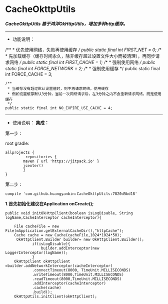 CacheOkttpUtils
===============
***CacheOkttpUtils 基于鸿洋OkHttpUtils，增加多种http缓存。***
- - -
- 功能说明：

 /**
     * 优先使用网络，失败再使用缓存
     */
    public static final int FIRST_NET = 0;
    /**
     * 先加载缓存（缓存时间永久，除非缓存超过设置文件大小而被清理），再同步请求网络
     */
    public static final int FIRST_CACHE = 1;
    /**
     * 强制使用网络
     */
    public static final int FORCE_NETWORK = 2;
    /**
     * 强制使用缓存
     */
    public static final int FORCE_CACHE = 3;

    /**
     * 当缓存没有超过默认设置值时，则不再请求网络，使用缓存
     * 例如设置缓存默认3分钟，当前一次网络请求后，在3分钟之内不会重新请求网络，而是使用缓存
     */
    public static final int NO_EXPIRE_USE_CACHE = 4;


- - -
- 使用说明：
**集成：**

第一步：

root gradle:

	allprojects {
    	     repositories {
        	maven { url 'https://jitpack.io' }
        	jcenter()
    	    }
	}

第二步：

	compile 'com.github.huangyanbin:CacheOkttpUtils:7820d5bd18'

**1.首先初始化建议在Application onCreate();**


    public void initOkHttpClient(boolean isLogDisable, String logName,CacheInterceptor cacheInterceptor){

        File cacheFile = new File(mApplication.getExternalCacheDir(),"httpCache");
        Cache cache = new Cache(cacheFile,1024*1024*50);
         OkHttpClient.Builder builder= new OkHttpClient.Builder();
                if(isLogDisable){
                    builder.addInterceptor(new LoggerInterceptor(logName));
                }
        OkHttpClient okHttpClient =builder.addNetworkInterceptor(cacheInterceptor)
                .connectTimeout(8000, TimeUnit.MILLISECONDS)
                .writeTimeout(8000,TimeUnit.MILLISECONDS)
                .readTimeout(8000,TimeUnit.MILLISECONDS)
                .addInterceptor(cacheInterceptor)
                .cache(cache)
                .build();
        OkHttpUtils.initClient(okHttpClient);

